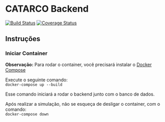 # CATARCO Backend
[![Build Status](https://travis-ci.com/PI2-GRUPO5-DAC-CO2/CATARCO-Backend.svg)](https://travis-ci.com/PI2-GRUPO5-DAC-CO2/CATARCO-Backend)
[![Coverage Status](https://coveralls.io/repos/github/PI2-GRUPO5-DAC-CO2/CATARCO-Backend/badge.svg)](https://coveralls.io/github/PI2-GRUPO5-DAC-CO2/CATARCO-Backend?branch=HEAD)

## Instruções
###  Iniciar Container
**Observação:** Para rodar o container, você precisará instalar o [Docker Compose](https://docs.docker.com/compose/install/)

Execute o seguinte comando:  
`docker-compose up --build`

Esse comando iniciará a rodar o backend junto com o banco de dados.

Após realizar a simulação, não se esqueça de desligar o container, com o comando:  
`docker-compose down`
